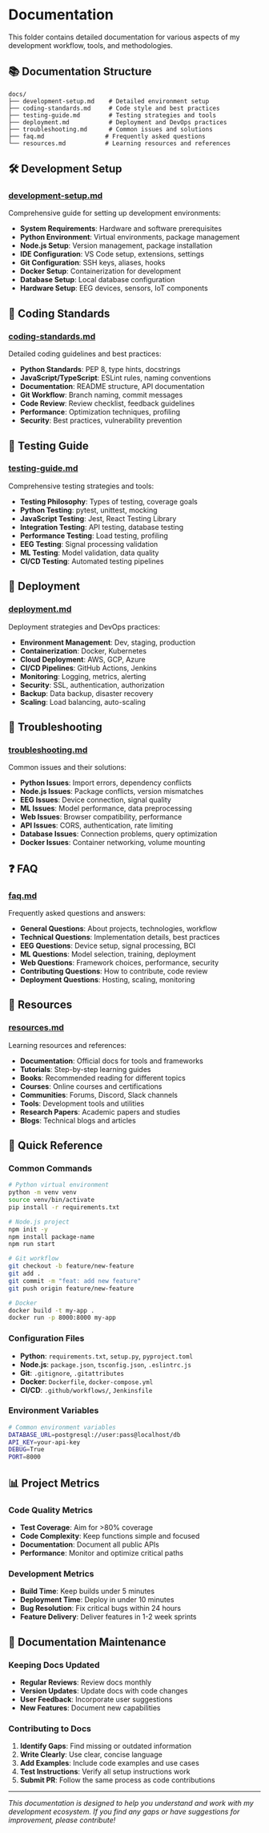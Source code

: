 # Documentation

This folder contains detailed documentation for various aspects of my development workflow, tools, and methodologies.

## 📚 Documentation Structure

```
docs/
├── development-setup.md    # Detailed environment setup
├── coding-standards.md     # Code style and best practices
├── testing-guide.md        # Testing strategies and tools
├── deployment.md           # Deployment and DevOps practices
├── troubleshooting.md      # Common issues and solutions
├── faq.md                 # Frequently asked questions
└── resources.md           # Learning resources and references
```

## 🛠️ Development Setup

### [development-setup.md](development-setup.md)
Comprehensive guide for setting up development environments:

- **System Requirements**: Hardware and software prerequisites
- **Python Environment**: Virtual environments, package management
- **Node.js Setup**: Version management, package installation
- **IDE Configuration**: VS Code setup, extensions, settings
- **Git Configuration**: SSH keys, aliases, hooks
- **Docker Setup**: Containerization for development
- **Database Setup**: Local database configuration
- **Hardware Setup**: EEG devices, sensors, IoT components

## 📝 Coding Standards

### [coding-standards.md](coding-standards.md)
Detailed coding guidelines and best practices:

- **Python Standards**: PEP 8, type hints, docstrings
- **JavaScript/TypeScript**: ESLint rules, naming conventions
- **Documentation**: README structure, API documentation
- **Git Workflow**: Branch naming, commit messages
- **Code Review**: Review checklist, feedback guidelines
- **Performance**: Optimization techniques, profiling
- **Security**: Best practices, vulnerability prevention

## 🧪 Testing Guide

### [testing-guide.md](testing-guide.md)
Comprehensive testing strategies and tools:

- **Testing Philosophy**: Types of testing, coverage goals
- **Python Testing**: pytest, unittest, mocking
- **JavaScript Testing**: Jest, React Testing Library
- **Integration Testing**: API testing, database testing
- **Performance Testing**: Load testing, profiling
- **EEG Testing**: Signal processing validation
- **ML Testing**: Model validation, data quality
- **CI/CD Testing**: Automated testing pipelines

## 🚀 Deployment

### [deployment.md](deployment.md)
Deployment strategies and DevOps practices:

- **Environment Management**: Dev, staging, production
- **Containerization**: Docker, Kubernetes
- **Cloud Deployment**: AWS, GCP, Azure
- **CI/CD Pipelines**: GitHub Actions, Jenkins
- **Monitoring**: Logging, metrics, alerting
- **Security**: SSL, authentication, authorization
- **Backup**: Data backup, disaster recovery
- **Scaling**: Load balancing, auto-scaling

## 🔧 Troubleshooting

### [troubleshooting.md](troubleshooting.md)
Common issues and their solutions:

- **Python Issues**: Import errors, dependency conflicts
- **Node.js Issues**: Package conflicts, version mismatches
- **EEG Issues**: Device connection, signal quality
- **ML Issues**: Model performance, data preprocessing
- **Web Issues**: Browser compatibility, performance
- **API Issues**: CORS, authentication, rate limiting
- **Database Issues**: Connection problems, query optimization
- **Docker Issues**: Container networking, volume mounting

## ❓ FAQ

### [faq.md](faq.md)
Frequently asked questions and answers:

- **General Questions**: About projects, technologies, workflow
- **Technical Questions**: Implementation details, best practices
- **EEG Questions**: Device setup, signal processing, BCI
- **ML Questions**: Model selection, training, deployment
- **Web Questions**: Framework choices, performance, security
- **Contributing Questions**: How to contribute, code review
- **Deployment Questions**: Hosting, scaling, monitoring

## 📖 Resources

### [resources.md](resources.md)
Learning resources and references:

- **Documentation**: Official docs for tools and frameworks
- **Tutorials**: Step-by-step learning guides
- **Books**: Recommended reading for different topics
- **Courses**: Online courses and certifications
- **Communities**: Forums, Discord, Slack channels
- **Tools**: Development tools and utilities
- **Research Papers**: Academic papers and studies
- **Blogs**: Technical blogs and articles

## 🎯 Quick Reference

### Common Commands
```bash
# Python virtual environment
python -m venv venv
source venv/bin/activate
pip install -r requirements.txt

# Node.js project
npm init -y
npm install package-name
npm run start

# Git workflow
git checkout -b feature/new-feature
git add .
git commit -m "feat: add new feature"
git push origin feature/new-feature

# Docker
docker build -t my-app .
docker run -p 8000:8000 my-app
```

### Configuration Files
- **Python**: `requirements.txt`, `setup.py`, `pyproject.toml`
- **Node.js**: `package.json`, `tsconfig.json`, `.eslintrc.js`
- **Git**: `.gitignore`, `.gitattributes`
- **Docker**: `Dockerfile`, `docker-compose.yml`
- **CI/CD**: `.github/workflows/`, `Jenkinsfile`

### Environment Variables
```bash
# Common environment variables
DATABASE_URL=postgresql://user:pass@localhost/db
API_KEY=your-api-key
DEBUG=True
PORT=8000
```

## 📊 Project Metrics

### Code Quality Metrics
- **Test Coverage**: Aim for >80% coverage
- **Code Complexity**: Keep functions simple and focused
- **Documentation**: Document all public APIs
- **Performance**: Monitor and optimize critical paths

### Development Metrics
- **Build Time**: Keep builds under 5 minutes
- **Deployment Time**: Deploy in under 10 minutes
- **Bug Resolution**: Fix critical bugs within 24 hours
- **Feature Delivery**: Deliver features in 1-2 week sprints

## 🔄 Documentation Maintenance

### Keeping Docs Updated
- **Regular Reviews**: Review docs monthly
- **Version Updates**: Update docs with code changes
- **User Feedback**: Incorporate user suggestions
- **New Features**: Document new capabilities

### Contributing to Docs
1. **Identify Gaps**: Find missing or outdated information
2. **Write Clearly**: Use clear, concise language
3. **Add Examples**: Include code examples and use cases
4. **Test Instructions**: Verify all setup instructions work
5. **Submit PR**: Follow the same process as code contributions

---

*This documentation is designed to help you understand and work with my development ecosystem. If you find any gaps or have suggestions for improvement, please contribute!*

